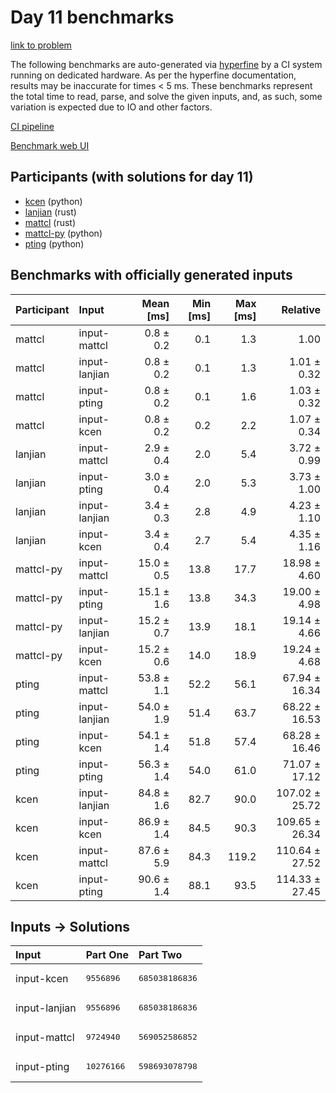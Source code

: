 # Day 11 benchmarks

[link to problem](https://adventofcode.com/2023/day/11)

The following benchmarks are auto-generated via
[hyperfine](https://github.com/sharkdp/hyperfine) by a CI system running on
dedicated hardware. As per the hyperfine documentation, results may be
inaccurate for times < 5 ms. These benchmarks represent the total time to read,
parse, and solve the given inputs, and, as such, some variation is expected due
to IO and other factors.

[CI pipeline](http://ci.papercode.net:8080/teams/main/pipelines/aoc2023)

[Benchmark web UI](https://aoc.ancalagon.black)


## Participants (with solutions for day 11)

- [kcen](https://github.com/kcen/aoc2023) (python)
- [lanjian](https://github.com/lanjian/aoc-2023) (rust)
- [mattcl](https://github.com/mattcl/aoc2023) (rust)
- [mattcl-py](https://github.com/mattcl/aoc2023-py) (python)
- [pting](https://github.com/pting/aoc2023) (python)


## Benchmarks with officially generated inputs

| Participant | Input | Mean [ms] | Min [ms] | Max [ms] | Relative |
|:---|:---|---:|---:|---:|---:|
| mattcl | input-mattcl | 0.8 ± 0.2 | 0.1 | 1.3 | 1.00 |
| mattcl | input-lanjian | 0.8 ± 0.2 | 0.1 | 1.3 | 1.01 ± 0.32 |
| mattcl | input-pting | 0.8 ± 0.2 | 0.1 | 1.6 | 1.03 ± 0.32 |
| mattcl | input-kcen | 0.8 ± 0.2 | 0.2 | 2.2 | 1.07 ± 0.34 |
| lanjian | input-mattcl | 2.9 ± 0.4 | 2.0 | 5.4 | 3.72 ± 0.99 |
| lanjian | input-pting | 3.0 ± 0.4 | 2.0 | 5.3 | 3.73 ± 1.00 |
| lanjian | input-lanjian | 3.4 ± 0.3 | 2.8 | 4.9 | 4.23 ± 1.10 |
| lanjian | input-kcen | 3.4 ± 0.4 | 2.7 | 5.4 | 4.35 ± 1.16 |
| mattcl-py | input-mattcl | 15.0 ± 0.5 | 13.8 | 17.7 | 18.98 ± 4.60 |
| mattcl-py | input-pting | 15.1 ± 1.6 | 13.8 | 34.3 | 19.00 ± 4.98 |
| mattcl-py | input-lanjian | 15.2 ± 0.7 | 13.9 | 18.1 | 19.14 ± 4.66 |
| mattcl-py | input-kcen | 15.2 ± 0.6 | 14.0 | 18.9 | 19.24 ± 4.68 |
| pting | input-mattcl | 53.8 ± 1.1 | 52.2 | 56.1 | 67.94 ± 16.34 |
| pting | input-lanjian | 54.0 ± 1.9 | 51.4 | 63.7 | 68.22 ± 16.53 |
| pting | input-kcen | 54.1 ± 1.4 | 51.8 | 57.4 | 68.28 ± 16.46 |
| pting | input-pting | 56.3 ± 1.4 | 54.0 | 61.0 | 71.07 ± 17.12 |
| kcen | input-lanjian | 84.8 ± 1.6 | 82.7 | 90.0 | 107.02 ± 25.72 |
| kcen | input-kcen | 86.9 ± 1.4 | 84.5 | 90.3 | 109.65 ± 26.34 |
| kcen | input-mattcl | 87.6 ± 5.9 | 84.3 | 119.2 | 110.64 ± 27.52 |
| kcen | input-pting | 90.6 ± 1.4 | 88.1 | 93.5 | 114.33 ± 27.45 |


## Inputs -> Solutions

| Input | Part One | Part Two |
|:---|:---|:---|
|input-kcen|<pre>9556896</pre>|<pre>685038186836</pre>|
|input-lanjian|<pre>9556896</pre>|<pre>685038186836</pre>|
|input-mattcl|<pre>9724940</pre>|<pre>569052586852</pre>|
|input-pting|<pre>10276166</pre>|<pre>598693078798</pre>|